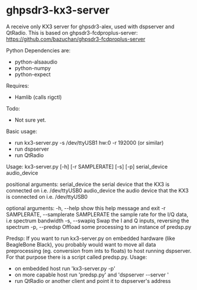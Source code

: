 ghpsdr3-kx3-server
=========================

A receive only KX3 server for ghpsdr3-alex, used with dspserver and QtRadio. 
This is based on ghpsdr3-fcdproplus-server: 
    https://github.com/bazuchan/ghpsdr3-fcdproplus-server

Python Dependencies are:
 - python-alsaaudio
 - python-numpy
 - python-expect
 
Requires:
 - Hamlib (calls rigctl)

Todo:
 - Not sure yet.

Basic usage:
 - run kx3-server.py -s /dev/ttyUSB1 hw:0 -r 192000 (or similar)
 - run dspserver
 - run QtRadio

Usage: kx3-server.py [-h] [-r SAMPLERATE] [-s] [-p] serial_device audio_device

positional arguments:
  serial_device         the serial device that the KX3 is connected on i.e.
                        /dev/ttyUSB0
  audio_device          the audio device that the KX3 is connected on i.e.
                        /dev/ttyUSB0

optional arguments:
  -h, --help            show this help message and exit
  -r SAMPLERATE, --samplerate SAMPLERATE
                        the sample rate for the I/Q data, i.e spectrum
                        bandwidth
  -s, --swapiq          Swap the I and Q inputs, reversing the spectrum
  -p, --predsp          Offload some processing to an instance of predsp.py

Predsp:
If you want to run kx3-server.py on embedded hardware (like BeagleBone Black),
you probably would want to move all data preprocessing (eg. conversion from ints to floats)
to host running dspserver. For that purpose there is a script called predsp.py. Usage:
 - on embedded host run 'kx3-server.py -p'
 - on more capable host run 'predsp.py' and 'dspserver --server <embedded host ip>'
 - run QtRadio or another client and point it to dspserver's address


